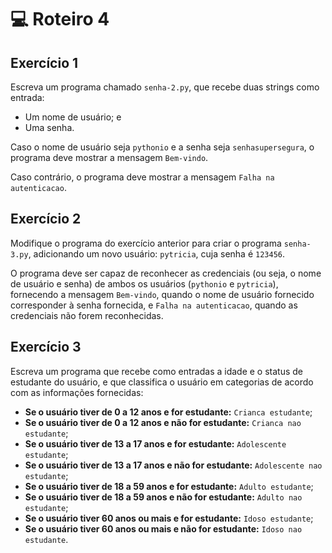 # 💻 Roteiro 4

## Exercício 1

Escreva um programa chamado `senha-2.py`, que recebe duas strings como entrada:

- Um nome de usuário; e
- Uma senha.

Caso o nome de usuário seja `pythonio` e a senha seja `senhasupersegura`, o programa deve mostrar a mensagem `Bem-vindo`.

Caso contrário, o programa deve mostrar a mensagem `Falha na autenticacao`.

## Exercício 2

Modifique o programa do exercício anterior para criar o programa `senha-3.py`, adicionando um novo usuário: `pytricia`, cuja senha é `123456`.

O programa deve ser capaz de reconhecer as credenciais (ou seja, o nome de usuário e senha) de ambos os usuários (`pythonio` e `pytricia`), fornecendo a mensagem `Bem-vindo`, quando o nome de usuário fornecido corresponder à senha fornecida, e `Falha na autenticacao`, quando as credenciais não forem reconhecidas.

## Exercício 3

Escreva um programa que recebe como entradas a idade e o status de estudante do usuário, e que classifica o usuário em categorias de acordo com as informações fornecidas:

- **Se o usuário tiver de 0 a 12 anos e for estudante:** `Crianca estudante`;
- **Se o usuário tiver de 0 a 12 anos e não for estudante:** `Crianca nao estudante`;
- **Se o usuário tiver de 13 a 17 anos e for estudante:** `Adolescente estudante`;
- **Se o usuário tiver de 13 a 17 anos e não for estudante:** `Adolescente nao estudante`;
- **Se o usuário tiver de 18 a 59 anos e for estudante:** `Adulto estudante`;
- **Se o usuário tiver de 18 a 59 anos e não for estudante:** `Adulto nao estudante`;
- **Se o usuário tiver 60 anos ou mais e for estudante:** `Idoso estudante`;
- **Se o usuário tiver 60 anos ou mais e não for estudante:** `Idoso nao estudante`.


